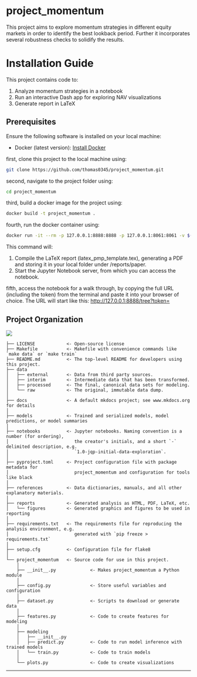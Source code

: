 # project_momentum

This project aims to explore momentum strategies in different equity markets in order to identify the best lookback period. Further it incorporates several robustness checks to solidify the results.

# Installation Guide

This project contains code to:
1. Analyze momentum strategies in a notebook
2. Run an interactive Dash app for exploring NAV visualizations
3. Generate report in LaTeX

## Prerequisites
Ensure the following software is installed on your local machine:
- Docker (latest version): [Install Docker](https://docs.docker.com/get-docker/)

first, clone this project to the local machine using:
```bash
git clone https://github.com/thomas0345/project_momentum.git
```

second, navigate to the project folder using:
```bash
cd project_momentum
```

third, build a docker image for the project using:
```bash
docker build -t project_momentum .
```

fourth, run the docker container using:
```bash
docker run -it --rm -p 127.0.0.1:8888:8888 -p 127.0.0.1:8061:8061 -v $(pwd)/reports:/app/reports project_momentum

```
This command will:
<ol>
<li>Compile the LaTeX report (latex_pmp_template.tex), generating a PDF and storing it in your local folder under /reports/paper.</li>
<li>Start the Jupyter Notebook server, from which you can access the notebook.</li>
</ol>

fifth, access the notebook for a walk through, by copying the full URL (including the token) from the terminal and paste it into your browser of choice.
The URL will start like this:    http://127.0.0.1:8888/tree?token=<TOKEN>




## Project Organization
<a target="_blank" href="https://cookiecutter-data-science.drivendata.org/">
    <img src="https://img.shields.io/badge/CCDS-Project%20template-328F97?logo=cookiecutter" />
</a>

```
├── LICENSE            <- Open-source license
├── Makefile           <- Makefile with convenience commands like `make data` or `make train`
├── README.md          <- The top-level README for developers using this project.
├── data
│   ├── external       <- Data from third party sources.
│   ├── interim        <- Intermediate data that has been transformed.
│   ├── processed      <- The final, canonical data sets for modeling.
│   └── raw            <- The original, immutable data dump.
│
├── docs               <- A default mkdocs project; see www.mkdocs.org for details
│
├── models             <- Trained and serialized models, model predictions, or model summaries
│
├── notebooks          <- Jupyter notebooks. Naming convention is a number (for ordering),
│                         the creator's initials, and a short `-` delimited description, e.g.
│                         `1.0-jqp-initial-data-exploration`.
│
├── pyproject.toml     <- Project configuration file with package metadata for 
│                         project_momentum and configuration for tools like black
│
├── references         <- Data dictionaries, manuals, and all other explanatory materials.
│
├── reports            <- Generated analysis as HTML, PDF, LaTeX, etc.
│   └── figures        <- Generated graphics and figures to be used in reporting
│
├── requirements.txt   <- The requirements file for reproducing the analysis environment, e.g.
│                         generated with `pip freeze > requirements.txt`
│
├── setup.cfg          <- Configuration file for flake8
│
└── project_momentum   <- Source code for use in this project.
    │
    ├── __init__.py             <- Makes project_momentum a Python module
    │
    ├── config.py               <- Store useful variables and configuration
    │
    ├── dataset.py              <- Scripts to download or generate data
    │
    ├── features.py             <- Code to create features for modeling
    │
    ├── modeling                
    │   ├── __init__.py 
    │   ├── predict.py          <- Code to run model inference with trained models          
    │   └── train.py            <- Code to train models
    │
    └── plots.py                <- Code to create visualizations
```

--------

